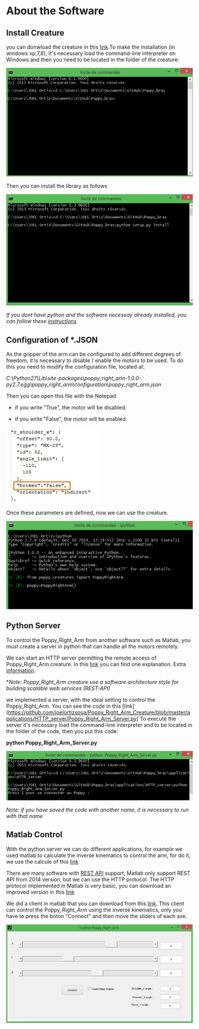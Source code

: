 # About the Software

## Install Creature

you can donwload the creature in this [link](https://github.com/joelortizsosa/Poppy_bras_Creatures/archive/master.zip).To make the installation (in windows xp,7,8), It's necessary load  the command-line interpreter on Windows and then 
you need to be located in the folder of the creature:

![img16](img/software/img16.jpg)

Then you can install the library as follows

![img17](img/software/img17.jpg)

*If you dont have python and the software necessay already installed, you can follow these [instructions](https://forum.poppy-project.org/t/poppy-on-windows-all-you-need-to-do/392)*

## Configuration of *.JSON

As the gripper of the arm can be configured to add different degrees of freedom, it is necessary to disable / enable the motors to be used. To do this you need to modify the configuration file, located at:

*C:\Python27\Lib\site-packages\poppy_right_arm-1.0.0-py2.7.egg\poppy_right_arm\configuration\poppy_right_arm.json*

Then you can open this file with the Notepad

* if you write "True", the motor will be disabled.

* if you write "False", the motor will be enabled.

![img18](img/software/img18.jpg)

Once these parameters are defined, now we can use the creature.

![img19](img/software/img19.jpg)


## Python Server

To control the Poppy_Right_Arm from another software such as Matlab, you must create a server in python that can handle all the motors remotely.

We can start an HTTP server permitting the remote access of  Poppy_Right_Arm creature. In this [link](https://github.com/poppy-project/pypot/blob/master/samples/notebooks/Accessing%20pypot%20REST%20API%20through%20HTTP%20requests.ipynb) you can find one explanation. Extra [information](https://github.com/poppy-project/pypot/blob/master/REST-APIs.md).

**Note: Poppy_Right_Arm creature use a software architecture style for building scalable web services (REST-API)*

we implemented a server, with the ideal setting to control the Poppy_Right_Arm. You can see the code in this [link] (https://github.com/joelortizsosa/Poppy_Right_Arm_Creature/blob/master/applications/HTTP_server/Poppy_Right_Arm_Server.py)
To execute the server it's necessary load  the command-line interpreter and to be located in the folder of the code, then you put this code:

**python Poppy_Right_Arm_Server.py**

![server_ini](img/software/server_ini.jpg)

*Note: if you have saved the code with another name, it is necessary to run with that name*

## Matlab Control

With the python server we can do different applications, for example we used matlab to calculate the inverse kinematics to control the arm, for do it, we use the calcule of this [link](https://forum.poppy-project.org/t/cinematique-inverse-bras-de-poppy/1306)

There are many software with [REST API](https://en.wikipedia.org/wiki/Representational_state_transfer) support, Matlab only support REST API from 2014 version, but we can use the HTTP protocol. The HTTP protocol implemented in Matlab is very basic, you can download an improved version in this [link](http://www.mathworks.com/matlabcentral/fileexchange/35693-urlread2)

We did a client in matlab that you can download from this [link](https://github.com/joelortizsosa/Poppy_Right_Arm_Creature/blob/master/applications/Matlab_client/Matlab_client.rar?raw=true). This client can control the Poppy_Right_Arm using the inverse kinematics, only you have to press the boton "Connect" and then move the sliders of each axe.

![matlab_client](img/software/matlab_client.jpg)
